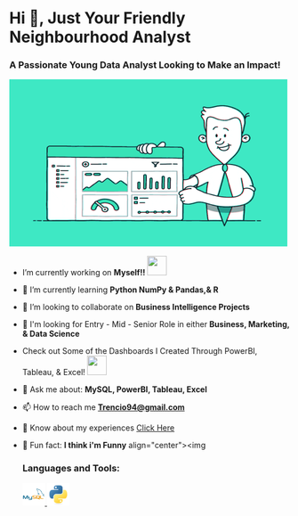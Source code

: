    <h1 align="left">Hi 🥸, Just Your Friendly Neighbourhood Analyst </h1>
   <h3 align="left">A Passionate Young Data Analyst Looking to Make an Impact!</h3>
 
   <img src="https://github.com/Trencio/Trencio/blob/main/giphy.gif" width="500" height="300"> 
    <p align="centre">

-   I’m currently working on **Myself!!**  <img src="https://github.com/TheDudeThatCode/TheDudeThatCode/blob/master/Assets/Developer.gif" width="35px" height="35px"> 

- 🌱 I’m currently learning **Python NumPy & Pandas,& R**

- 👯 I’m looking to collaborate on **Business Intelligence Projects**  

- 🤝 I'm looking for Entry - Mid - Senior Role in either **Business, Marketing, & Data Science** 

- Check out Some of the Dashboards I Created Through PowerBI, Tableau, & Excel! <img src="https://github.com/TheDudeThatCode/TheDudeThatCode/blob/master/Assets/Designer.gif" width="35px" height="35px"/>

- 💬 Ask me about: **MySQL, PowerBI, Tableau, Excel**

- 📫 How to reach me **Trencio94@gmail.com**

- 📄 Know about my experiences <a href="https://www.linkedin.com/in/dominic-trencio-649211266/">Click Here</a>


- 🙅 Fun fact: **I think i'm Funny** align="center"><img 

     <h3 align="left">Languages and Tools:</h3>
     <p align="left"> <a href="https://www.mysql.com/" target="_blank" rel="noreferrer"> <img src="https://raw.githubusercontent.com/devicons/devicon/master/icons/mysql/mysql-original-wordmark.svg" alt="mysql"  width="40" height="40"/> </a> <a href="https://www.python.org" target="_blank" rel="noreferrer"> <img src="https://raw.githubusercontent.com/devicons/devicon/master/icons/python/python-original.svg" alt="python" width="40" height="40"/> </a> </p>

